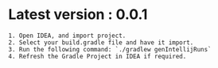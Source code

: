 
# Latest version : 0.0.1

    1. Open IDEA, and import project.
    2. Select your build.gradle file and have it import.
    3. Run the following command: `./gradlew genIntellijRuns`
    4. Refresh the Gradle Project in IDEA if required.